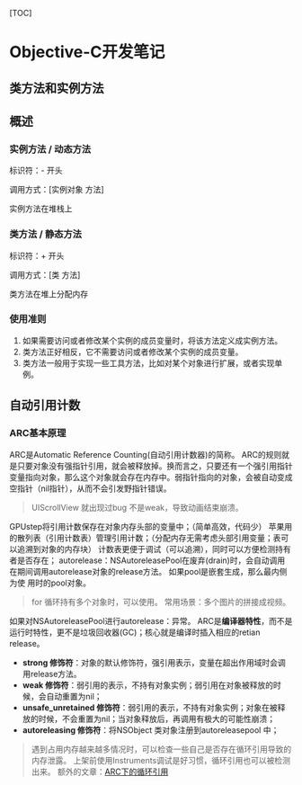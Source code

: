 [TOC]

# Objective-C开发笔记

## 类方法和实例方法

## 概述

### 实例方法 / 动态方法

标识符：- 开头

调用方式：[实例对象 方法]

实例方法在堆栈上

### 类方法 / 静态方法

标识符：+ 开头

调用方式：[类 方法]

类方法在堆上分配内存

### 使用准则

1. 如果需要访问或者修改某个实例的成员变量时，将该方法定义成实例方法。
2. 类方法正好相反，它不需要访问或者修改某个实例的成员变量。
3. 类方法一般用于实现一些工具方法，比如对某个对象进行扩展，或者实现单例。

## 自动引用计数

### ARC基本原理

ARC是Automatic Reference Counting(自动引用计数器)的简称。
ARC的规则就是只要对象没有强指针引用，就会被释放掉。换而言之，只要还有一个强引用指针变量指向对象，那么这个对象就会存在内存中。弱指针指向的对象，会被自动变成空指针（nil指针），从而不会引发野指针错误。

> UIScrollView 就出现过bug 不是weak，导致动画结束崩溃。

GPUstep将引用计数保存在对象内存头部的变量中；（简单高效，代码少）
苹果用的散列表（引用计数表）管理引用计数；（分配内存无需考虑头部引用变量；表可以追溯到对象的内存块）
计数表更便于调试（可以追溯），同时可以方便检测持有者是否存在；
autorelease：NSAutoreleasePool在废弃(drain)时，会自动调用在期间调用autorelease对象的release方法。
如果pool是嵌套生成，那么最内侧为使 用时的pool对象。

> for 循环持有多个对象时，可以使用。
> 常用场景：多个图片的拼接成视频。

如果对NSAutoreleasePool进行autorelease：异常。
ARC是**编译器特性**，而不是运行时特性，更不是垃圾回收器(GC)；核心就是编译时插入相应的retian release。

- **strong 修饰符**：对象的默认修饰符，强引用表示，变量在超出作用域时会调用release方法。
- **weak 修饰符**：弱引用的表示，不持有对象实例；弱引用在对象被释放的时候，会自动重置为nil；
- **unsafe_unretained 修饰符**：弱引用的表示，不持有对象实例；对象在被释放的时候，不会重置为nil；当对象释放后，再调用有极大的可能性崩溃；
- **autoreleasing 修饰符**：将NSObject 类对象注册到autoreleasepool 中；

> 遇到占用内存越来越多情况时，可以检查一些自己是否存在循环引用导致的内存泄露。
> 上架前使用Instruments调试是好习惯，循环引用也可以被检测出来。
> 额外的文章：[ARC下的循环引用](https://link.jianshu.com/?t=http://ios.jobbole.com/82077/)